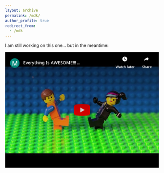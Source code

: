 ```yaml
---
layout: archive
permalink: /mdk/
author_profile: true
redirect_from:
  - /mdk
---
```


I am still working on this one... but in the meantime:

[![A História da MInha](https://github.com/mdkrause/mdkrause.github.io/blob/master/images/embed.png)](https://www.youtube.com/watch?v=PiAtQV9Zdr8&t=62s "A História da MInha")
